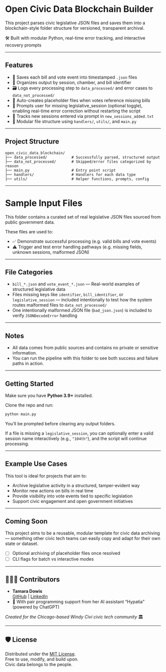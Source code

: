 # Open Civic Data Blockchain Builder

This project parses civic legislative JSON files and saves them into a blockchain-style folder structure for versioned, transparent archival.

🛠️ Built with modular Python, real-time error tracking, and interactive recovery prompts

---

## Features

- 📂 Saves each bill and vote event into timestamped `.json` files
- 🧱 Organizes output by session, chamber, and bill identifier
- 🗃️ Logs every processing step to `data_processed/` and error cases to `data_not_processed/`
- 🧾 Auto-creates placeholder files when votes reference missing bills
- 🧠 Prompts user for missing legislative_session (optional toggle), enabling real-time error correction without restarting the script
- 📝 Tracks new sessions entered via prompt in `new_sessions_added.txt`
- 🔧 Modular file structure using `handlers/`, `utils/`, and `main.py`

---

## Project Structure

```plaintext
open_civic_data_blockchain/
├── data_processed/           # Successfully parsed, structured output
├── data_not_processed/       # Skipped/error files categorized by reason
├── main.py                   # Entry point script
├── handlers/                 # Handlers for each data type
├── utils/                    # Helper functions, prompts, config
```

---

# Sample Input Files

This folder contains a curated set of real legislative JSON files sourced from public government data.

These files are used to:
- ✅ Demonstrate successful processing (e.g. valid bills and vote events)
- ⚠️ Trigger and test error handling pathways (e.g. missing fields, unknown sessions, malformed JSON)

---

## File Categories

- `bill_*.json` and `vote_event_*.json` — Real-world examples of structured legislative data
- Files missing keys like `identifier`, `bill_identifier`, or `legislative_session` — included intentionally to test how the system routes malformed files to `data_not_processed/`
- One intentionally malformed JSON file (`bad_json.json`) is included to verify `JSONDecodeError` handling

---

## Notes

- All data comes from public sources and contains no private or sensitive information.
- You can run the pipeline with this folder to see both success and failure paths in action.

---

## Getting Started

Make sure you have **Python 3.9+** installed.

Clone the repo and run:

```bash
python main.py
```

You’ll be prompted before clearing any output folders.

If a file is missing a `legislative_session`, you can optionally enter a valid session name interactively (e.g., `"104th"`), and the script will continue processing.

---

## Example Use Cases

This tool is ideal for projects that aim to:

- Archive legislative activity in a structured, tamper-evident way
- Monitor new actions on bills in real time
- Provide visibility into vote events tied to specific legislation
- Support civic engagement and open government initiatives

---

## Coming Soon

This project aims to be a reusable, modular template for civic data archiving — something other civic tech teams can easily copy and adapt for their own state or dataset.

- [ ] Optional archiving of placeholder files once resolved
- [ ] CLI flags for batch vs interactive modes

---

## 👩🏽‍💻 Contributors

- **Tamara Dowis**  
  [GitHub](https://github.com/wanderlust-create) | [LinkedIn](https://www.linkedin.com/in/tamara-dowis/)  
- 🤖 With pair programming support from her AI assistant “Hypatia” (powered by ChatGPT)

*Created for the Chicago-based Windy Civi civic tech community* 🏛️

---

## 🛡 License

Distributed under the [MIT License](LICENSE).  
Free to use, modify, and build upon.  
Civic data belongs to the people.
